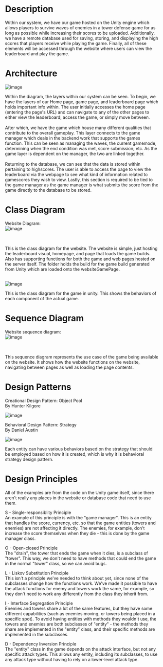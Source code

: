 # Description
Within our system, we have our game hosted on the Unity engine which allows players to survive waves of enemies in a tower defense game for as long as possible while increasing their scores to be uploaded.
Additionally, we have a remote database used for saving, storing, and displaying the high scores that players receive while playing the game.
Finally, all of these elements will be accessed through the website where users can view the leaderboard and play the game.

# Architecture
![image](https://github.com/NoomMiner/Ducks-Bath-Defense/assets/145489308/e8e0d992-814f-4f5f-86b9-227fa1f920a7)

Within the diagram, the layers within our system can be seen. To begin, we have the layers of our Home page, game page, and leaderboard page which holds important info within.
The user initially accesses the home page (entering the page's URL) and can navigate to any of the other pages to either view the leaderboard, access the game, or simply move between.
<br>
<br>
After which, we have the game which house many different qualities that contribute to the overall gameplay. 
This layer connects to the game manager which deals in the backend work that supports the games function.
This can be seen as managing the waves, the current gamemode, determining when the end condition was met, score submission, etc.
As the game layer is dependent on the manager, the two are linked together.
<br>
<br>
Returning to the database, we can see that the data is stored within pertaining to highscores.
The user is able to access the page to view the leaderboard via the webpage to see what kind of information related to gamescores they wish to view.
Lastly, this section is required to be tied to the game manager as the game manager is what submits the score from the game directly to the database to be stored.

# Class Diagram
Website Diagram:
<br>
![image](https://github.com/NoomMiner/Ducks-Bath-Defense/assets/145489308/17e67872-abbc-4358-b576-56bca04661eb)

<br>
<br>
This is the class diagram for the website. The website is simple, just hosting the leaderboard visual, homepage, and page that loads the game builds. Also has supporting functions for both the game and web pages hosted on the server itself. The folder holds the build for the game build generated from Unity which are loaded onto the websiteGamePage.
<br>
<br>

![image](https://github.com/NoomMiner/Ducks-Bath-Defense/assets/145489308/d19fb7a5-991b-443e-943d-2ff91fa2197b)

This is the class diagram for the game in unity. This shows the behaviors of each component of the actual game.  

# Sequence Diagram
Website sequence diagram: 
<br>
![image](https://github.com/NoomMiner/Ducks-Bath-Defense/assets/145489308/a941bac2-fe0e-496d-8f30-af8264737db5)

<br>
<br>
This sequence diagram represents the use case of the game being available on the website. It shows how the website functions on the website, navigating between pages as well as loading the page contents.

# Design Patterns
Creational Design Pattern: Object Pool
<br>
By Hunter Kilgore

![image](https://github.com/NoomMiner/Ducks-Bath-Defense/assets/145489308/278f6d70-24d3-4d89-88b2-da769f3c2487)

Behavioral Design Pattern: Strategy
<br>
By Daniel Austin

![image](https://github.com/NoomMiner/Ducks-Bath-Defense/assets/145489308/81e4f588-fca3-4c8f-9887-ff7cdab4314d)

Each entity can have various behaviors based on the strategy that should be employed based on how it is created, which is why it is behavioral strategy design pattern.

# Design Principles
All of the examples are from the code on the Unity game itself, since there aren't really any places in the website or database code that need to use them.

S - Single-responsiblity Principle  
An example of this principle is with the "game manager". This is an entity that handles the score, currency, etc. so that the game entities (towers and enemies) are not affecting it directly. The enemies, for example, don't increase the score themselves when they die - this is done by the game manager class.

O - Open-closed Principle  
The "drain", the tower that ends the game when it dies, is a subclass of "tower". This way, we don't need to have methods that could end the game in the normal "tower" class, so we can avoid bugs.

L - Liskov Substitution Principle  
This isn't a principle we've needed to think about yet, since none of the subclasses change how the functions work. We've made it possible to have the attack functions for enemy and towers work the same, for example, so they don't need to work any differently from the class they inherit from.

I - Interface Segregation Principle  
Enemies and towers share a lot of the same features, but they have some different capabilities (such as enemies moving, or towers being placed in a specific spot). To avoid having entities with methods they wouldn't use, the towers and enemies are both subclasses of "entity" - the methods they share are implemented in the "entity" class, and their specific methods are implemented in the subclasses.

D - Dependency Inversion Principle  
The "entity" class in the game depends on the attack interface, but not any specific attack types. This allows any entity, including its subclasses, to use any attack type without having to rely on a lower-level attack type.
